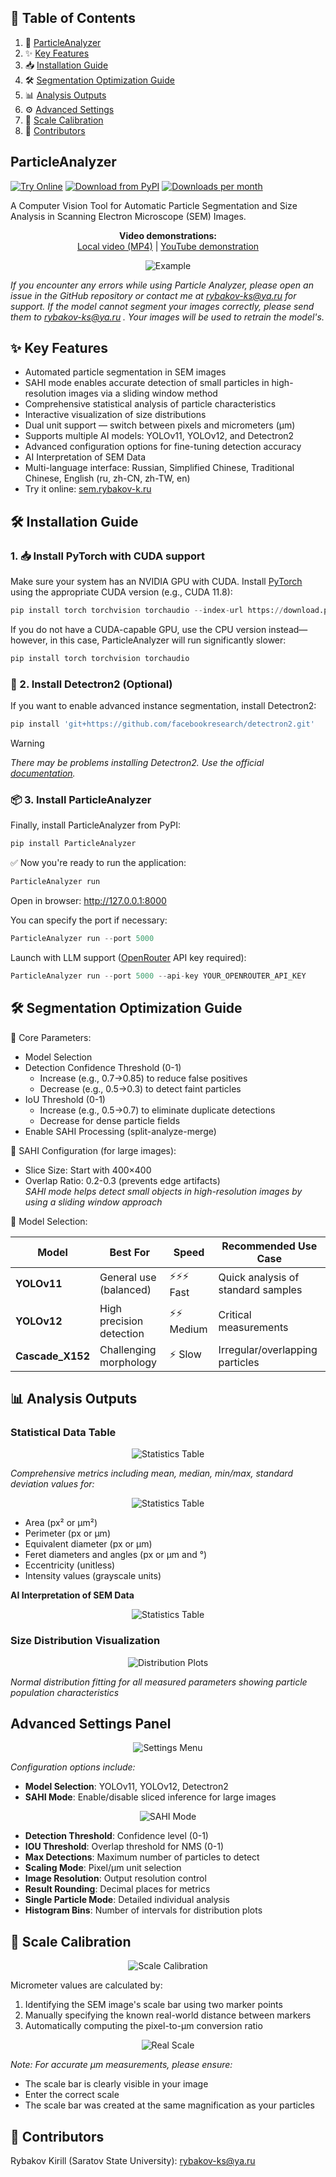 ## 📑 Table of Contents

1. 🔎 [ParticleAnalyzer](#particleanalyzer)
2. ✨ [Key Features](#-key-features)
3. 📥 [Installation Guide](#-installation-guide)
4. 🛠 [Segmentation Optimization Guide](#-segmentation-optimization-guide)
5. 📊 [Analysis Outputs](#-analysis-outputs)
6. ⚙️ [Advanced Settings](#-advanced-settings)
7. 📏 [Scale Calibration](#-scale-calibration)
8. 📧 [Contributors](#-contributors)

## ParticleAnalyzer
[![Try Online](https://img.shields.io/badge/TRY%20ONLINE-Available%20at%20sem.rybakov--k.ru-brightgreen)](https://sem.rybakov-k.ru/)
[![Download from PyPI](https://img.shields.io/pypi/v/particleanalyzer?label=Download%20from%20PyPI)](https://pypi.org/project/particleanalyzer/)
[![Downloads per month](https://static.pepy.tech/badge/particleanalyzer/month)](https://pepy.tech/project/particleanalyzer)

A Computer Vision Tool for Automatic Particle Segmentation and Size Analysis in Scanning Electron Microscope (SEM) Images.
<p align="center">
  <strong>Video demonstrations:</strong><br>
  <a href="Images/ParticleAnalyzer.mp4">Local video (MP4)</a> | 
  <a href="https://youtu.be/qlCuZDjDyqk">YouTube demonstration</a>
</p>

<div align="center">
  <img src="Images/example.gif" alt="Example">
</div>

*If you encounter any errors while using Particle Analyzer, please open an issue in the GitHub repository or contact me at rybakov-ks@ya.ru for support.
If the model cannot segment your images correctly, please send them to rybakov-ks@ya.ru . Your images will be used to retrain the model's.*
## ✨ Key Features
- Automated particle segmentation in SEM images
- SAHI mode enables accurate detection of small particles in high-resolution images via a sliding window method
- Comprehensive statistical analysis of particle characteristics
- Interactive visualization of size distributions
- Dual unit support — switch between pixels and micrometers (µm)
- Supports multiple AI models: YOLOv11, YOLOv12, and Detectron2
- Advanced configuration options for fine-tuning detection accuracy
- AI Interpretation of SEM Data
- Multi-language interface: Russian, Simplified Chinese, Traditional Chinese, English (ru, zh-CN, zh-TW, en)
- Try it online: [sem.rybakov-k.ru](https://sem.rybakov-k.ru/)

## 🛠 Installation Guide

 ### 1. 📥 Install PyTorch with CUDA support
Make sure your system has an NVIDIA GPU with CUDA. Install [PyTorch](https://pytorch.org/get-started/locally/) using the appropriate CUDA version (e.g., CUDA 11.8):
   ```python
   pip install torch torchvision torchaudio --index-url https://download.pytorch.org/whl/cu118
   ```
If you do not have a CUDA-capable GPU, use the CPU version instead—however, in this case, ParticleAnalyzer will run significantly slower:
   ```python
   pip install torch torchvision torchaudio
   ```
### 🧪 2. Install Detectron2 (Optional)

If you want to enable advanced instance segmentation, install Detectron2:
```python
pip install 'git+https://github.com/facebookresearch/detectron2.git'
```
> [!WARNING]
> *There may be problems installing Detectron2. Use the official [documentation](https://detectron2.readthedocs.io/en/latest/tutorials/install.html).*
### 📦 3. Install ParticleAnalyzer
Finally, install ParticleAnalyzer from PyPI:
```python
pip install ParticleAnalyzer
```
✅ Now you're ready to run the application:
```python
ParticleAnalyzer run
```
Open in browser: http://127.0.0.1:8000 

You can specify the port if necessary:
```python
ParticleAnalyzer run --port 5000
```

Launch with LLM support ([OpenRouter](https://openrouter.ai/settings/keys) API key required):
```python
ParticleAnalyzer run --port 5000 --api-key YOUR_OPENROUTER_API_KEY
```

## 🛠 Segmentation Optimization Guide
🔧 Core Parameters:
   - Model Selection
   - Detection Confidence Threshold (0-1)
     - Increase (e.g., 0.7→0.85) to reduce false positives
     - Decrease (e.g., 0.5→0.3) to detect faint particles
   - IoU Threshold (0-1)
     - Increase (e.g., 0.5→0.7) to eliminate duplicate detections
     - Decrease for dense particle fields
   - Enable SAHI Processing (split-analyze-merge)

🧩 SAHI Configuration (for large images):
   - Slice Size: Start with 400×400
   - Overlap Ratio: 0.2-0.3 (prevents edge artifacts)\
*SAHI mode helps detect small objects in high-resolution images by using a sliding window approach*

🔄 Model Selection:
<div align="center">
   
| Model       | Best For                   | Speed     | Recommended Use Case               |
|-------------|----------------------------|-----------|------------------------------------|
| **YOLOv11** | General use (balanced)      | ⚡⚡⚡ Fast | Quick analysis of standard samples |
| **YOLOv12** | High precision detection    | ⚡⚡ Medium | Critical measurements              |
| **Cascade_X152** | Challenging morphology   | ⚡ Slow    | Irregular/overlapping particles    |

</div>

## 📊 Analysis Outputs

### Statistical Data Table
<div align="center">
  <img src="Images/2.png" alt="Statistics Table">
</div>

*Comprehensive metrics including mean, median, min/max, standard deviation values for:*
<div align="center">
  <img src="Images/8.png" alt="Statistics Table">
</div>

- Area (px² or µm²)
- Perimeter (px or µm)
- Equivalent diameter (px or µm)
- Feret diameters and angles (px or µm and °)
- Eccentricity (unitless)
- Intensity values (grayscale units)

**AI Interpretation of SEM Data**
<div align="center">
  <img src="Images/9.png" alt="Statistics Table">
</div>

### Size Distribution Visualization
<div align="center">
  <img src="Images/3.png" alt="Distribution Plots">
</div>

*Normal distribution fitting for all measured parameters showing particle population characteristics*

## Advanced Settings Panel
<div align="center">
  <img src="Images/4.png" alt="Settings Menu">
</div>

*Configuration options include:*
- **Model Selection**: YOLOv11, YOLOv12, Detectron2
- **SAHI Mode**: Enable/disable sliced inference for large images
<div align="center">
  <img src="Images/6.gif" alt="SAHI Mode">
</div>

- **Detection Threshold**: Confidence level (0-1)
- **IOU Threshold**: Overlap threshold for NMS (0-1)
- **Max Detections**: Maximum number of particles to detect
- **Scaling Mode**: Pixel/µm unit selection
- **Image Resolution**: Output resolution control
- **Result Rounding**: Decimal places for metrics
- **Single Particle Mode**: Detailed individual analysis
- **Histogram Bins**: Number of intervals for distribution plots

## 📐 Scale Calibration
<div align="center">
  <img src="Images/5.png" alt="Scale Calibration">
</div>

Micrometer values are calculated by:
1. Identifying the SEM image's scale bar using two marker points
2. Manually specifying the known real-world distance between markers
3. Automatically computing the pixel-to-µm conversion ratio
<div align="center">
  <img src="Images/7.png" alt="Real Scale">
</div>

*Note: For accurate µm measurements, please ensure:*
- The scale bar is clearly visible in your image
- Enter the correct scale
- The scale bar was created at the same magnification as your particles

## 📧 Contributors
Rybakov Kirill (Saratov State University): rybakov-ks@ya.ru
